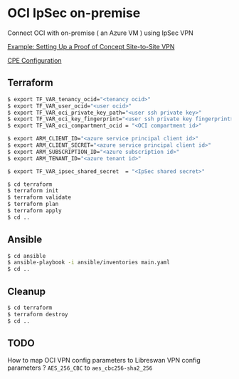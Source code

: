 
# OCI IpSec on-premise

Connect OCI with on-premise ( an Azure VM ) using IpSec VPN

[Example: Setting Up a Proof of Concept Site-to-Site VPN](https://docs.oracle.com/en-us/iaas/Content/Network/Tasks/settingupIPsec.htm#example_poc)

[CPE Configuration](https://docs.oracle.com/en-us/iaas/Content/Network/Reference/libreswanCPE.htm#config)

## Terraform

```bash
$ export TF_VAR_tenancy_ocid="<tenancy ocid>"
$ export TF_VAR_user_ocid="<user ocid>"
$ export TF_VAR_oci_private_key_path="<user ssh private key>"
$ export TF_VAR_oci_key_fingerprint="<user ssh private key fingerprint>"
$ export TF_VAR_oci_compartment_ocid = "<OCI compartment id>"

$ export ARM_CLIENT_ID="<azure service principal client id>"
$ export ARM_CLIENT_SECRET="<azure service principal client id>"
$ export ARM_SUBSCRIPTION_ID="<azure subscription id>"
$ export ARM_TENANT_ID="<azure tenant id>"

$ export TF_VAR_ipsec_shared_secret  = "<IpSec shared secret>"

$ cd terraform
$ terraform init
$ terraform validate
$ terraform plan
$ terraform apply
$ cd ..
```

## Ansible

```bash
$ cd ansible
$ ansible-playbook -i ansible/inventories main.yaml
$ cd ..
```

## Cleanup

```bash
$ cd terraform
$ terraform destroy
$ cd ..
```

## TODO

How to map OCI VPN config parameters to Libreswan VPN config parameters ? `AES_256_CBC` to `aes_cbc256-sha2_256` 
